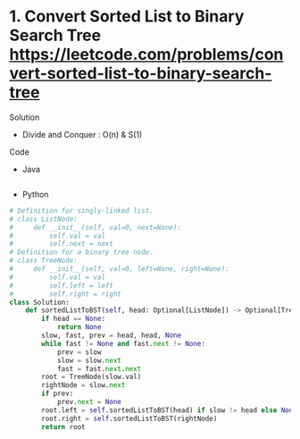 # 1. Convert Sorted List to Binary Search Tree https://leetcode.com/problems/convert-sorted-list-to-binary-search-tree

Solution

- Divide and Conquer : O(n) & S(1)

Code

- Java

```java

```

- Python

```python
# Definition for singly-linked list.
# class ListNode:
#     def __init__(self, val=0, next=None):
#         self.val = val
#         self.next = next
# Definition for a binary tree node.
# class TreeNode:
#     def __init__(self, val=0, left=None, right=None):
#         self.val = val
#         self.left = left
#         self.right = right
class Solution:
    def sortedListToBST(self, head: Optional[ListNode]) -> Optional[TreeNode]:
        if head == None:
            return None
        slow, fast, prev = head, head, None
        while fast != None and fast.next != None:
            prev = slow
            slow = slow.next
            fast = fast.next.next
        root = TreeNode(slow.val)
        rightNode = slow.next
        if prev:
            prev.next = None
        root.left = self.sortedListToBST(head) if slow != head else None
        root.right = self.sortedListToBST(rightNode)
        return root
```
